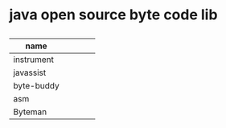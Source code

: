 # java open source byte code lib


##

|name|||||
|-----------|-----------|-----------|-----------|------|
|instrument|||
|javassist||
|byte-buddy|
|asm||
|Byteman||||